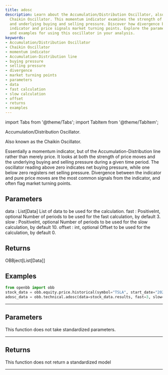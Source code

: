 ```yaml
---
title: adosc
description: Learn about the Accumulation/Distribution Oscillator, also known as the
  Chaikin Oscillator. This momentum indicator examines the strength of price moves
  and underlying buying and selling pressure. Discover how divergence between the
  indicator and price signals market turning points. Explore the parameters, data,
  and examples for using this oscillator in your analysis.
keywords:
- Accumulation/Distribution Oscillator
- Chaikin Oscillator
- momentum indicator
- Accumulation-Distribution line
- buying pressure
- selling pressure
- divergence
- market turning points
- parameters
- data
- fast calculation
- slow calculation
- offset
- returns
- examples
---
```



<!-- markdownlint-disable MD012 MD031 MD033 -->

import Tabs from '@theme/Tabs';
import TabItem from '@theme/TabItem';

Accumulation/Distribution Oscillator.

Also known as the Chaikin Oscillator.

Essentially a momentum indicator, but of the Accumulation-Distribution line
rather than merely price. It looks at both the strength of price moves and the
underlying buying and selling pressure during a given time period. The oscillator
reading above zero indicates net buying pressure, while one below zero registers
net selling pressure. Divergence between the indicator and pure price moves are
the most common signals from the indicator, and often flag market turning points.

Parameters
----------
data : List[Data]
List of data to be used for the calculation.
fast : PositiveInt, optional
Number of periods to be used for the fast calculation, by default 3.
slow : PositiveInt, optional
Number of periods to be used for the slow calculation, by default 10.
offset : int, optional
Offset to be used for the calculation, by default 0.

Returns
-------
OBBject[List[Data]]

Examples
--------
```python
from openbb import obb
stock_data = obb.equity.price.historical(symbol="TSLA", start_date="2023-01-01", provider="fmp")
adosc_data = obb.technical.adosc(data=stock_data.results, fast=3, slow=10, offset=0)
```


---

## Parameters

This function does not take standardized parameters.

---

## Returns

This function does not return a standardized model

---

